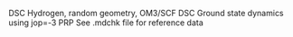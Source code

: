 DSC Hydrogen, random geometry, OM3/SCF
DSC Ground state dynamics using jop=-3
PRP See .mdchk file for reference data

